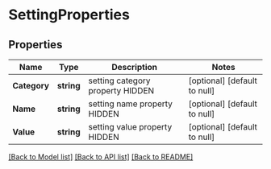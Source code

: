 # SettingProperties

## Properties
Name | Type | Description | Notes
------------ | ------------- | ------------- | -------------
**Category** | **string** | setting category property HIDDEN | [optional] [default to null]
**Name** | **string** | setting name property HIDDEN | [optional] [default to null]
**Value** | **string** | setting value property HIDDEN | [optional] [default to null]

[[Back to Model list]](../README.md#documentation-for-models) [[Back to API list]](../README.md#documentation-for-api-endpoints) [[Back to README]](../README.md)

